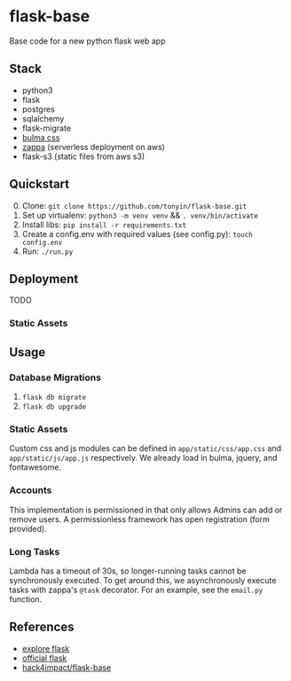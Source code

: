 # flask-base

Base code for a new python flask web app

## Stack

* python3
* flask
* postgres
* sqlalchemy
* flask-migrate
* [bulma css](https://github.com/jgthms/bulma)
* [zappa](https://github.com/Miserlou/Zappa) (serverless deployment on aws)
* flask-s3 (static files from aws s3)

## Quickstart

0. Clone: `git clone https://github.com/tonyin/flask-base.git`
1. Set up virtualenv: `python3 -m venv venv` && `. venv/bin/activate`
2. Install libs: `pip install -r requirements.txt`
3. Create a config.env with required values (see config.py): `touch config.env`
4. Run: `./run.py`

## Deployment

TODO

### Static Assets

## Usage

### Database Migrations

1. `flask db migrate`
2. `flask db upgrade`

### Static Assets

Custom css and js modules can be defined in `app/static/css/app.css` and `app/static/js/app.js` respectively. We already load in bulma, jquery, and fontawesome.

### Accounts

This implementation is permissioned in that only allows Admins can add or remove users. A permissionless framework has open registration (form provided).

### Long Tasks

Lambda has a timeout of 30s, so longer-running tasks cannot be synchronously executed. To get around this, we asynchronously execute tasks with zappa's `@task` decorator. For an example, see the `email.py` function.

## References

* [explore flask](https://exploreflask.com/en/latest/index.html)
* [official flask](http://flask.pocoo.org/)
* [hack4impact/flask-base](https://github.com/hack4impact/flask-base)
